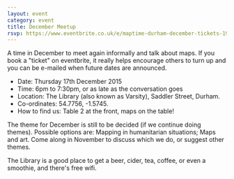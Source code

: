 ```yaml
---
layout: event
category: event
title: December Meetup
rsvp: https://www.eventbrite.co.uk/e/maptime-durham-december-tickets-19421613569
---
```


A time in December to meet again informally and talk about maps. If you book a "ticket" on eventbrite, it really helps encourage others to turn up and you can be e-mailed when future dates are announced.

* Date: Thursday 17th December 2015
* Time: 6pm to 7:30pm, or as late as the conversation goes
* Location: The Library (also known as Varsity), Saddler Street, Durham.
* Co-ordinates: 54.7756, -1.5745.
* How to find us: Table 2 at the front, maps on the table!

The theme for December is still to be decided (if we continue doing themes). Possible options are: Mapping in humanitarian situations; Maps and art. Come along in November to discuss which we do, or suggest other themes.

The Library is a good place to get a beer, cider, tea, coffee, or even a smoothie, and there's free wifi.
